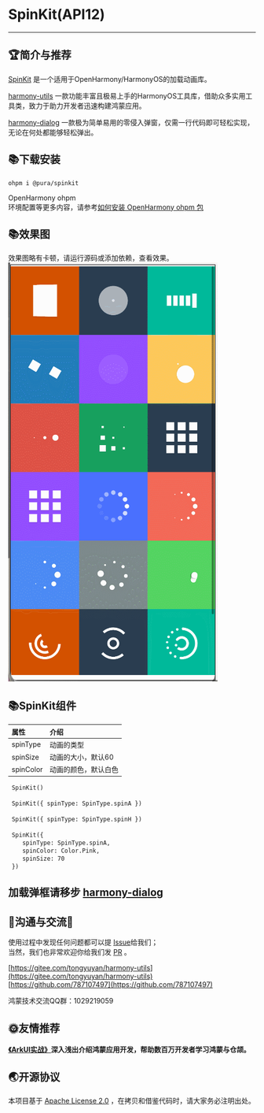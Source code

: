 # SpinKit(API12)

--------------------------------------------------------------------------------

## 🏆简介与推荐

[SpinKit](https://ohpm.openharmony.cn/#/cn/detail/@pura%2Fspinkit)
是一个适用于OpenHarmony/HarmonyOS的加载动画库。

[harmony-utils](https://ohpm.openharmony.cn/#/cn/detail/@pura%2Fharmony-utils)
一款功能丰富且极易上手的HarmonyOS工具库，借助众多实用工具类，致力于助力开发者迅速构建鸿蒙应用。

[harmony-dialog](https://ohpm.openharmony.cn/#/cn/detail/@pura%2Fharmony-dialog)
一款极为简单易用的零侵入弹窗，仅需一行代码即可轻松实现，无论在何处都能够轻松弹出。

## 📚下载安装

`ohpm i @pura/spinkit`

OpenHarmony ohpm  
环境配置等更多内容，请参考[如何安装 OpenHarmony ohpm 包](https://ohpm.openharmony.cn/#/cn/help/downloadandinstall)

## 📚效果图

效果图略有卡顿，请运行源码或添加依赖，查看效果。      
![QQ群：569512366](example/GIF.gif)

## 📚SpinKit组件

| 属性        | 介绍         |
|:----------|:-----------|
| spinType  | 动画的类型      |
| spinSize  | 动画的大小，默认60 |
| spinColor | 动画的颜色，默认白色 |

 ```
  SpinKit()
  
  SpinKit({ spinType: SpinType.spinA })
  
  SpinKit({ spinType: SpinType.spinH })
  
  SpinKit({
     spinType: SpinType.spinA,
     spinColor: Color.Pink,
     spinSize: 70
  })
 ```

## 加载弹框请移步 [harmony-dialog](https://ohpm.openharmony.cn/#/cn/detail/@pura%2Fharmony-dialog)

## 💖沟通与交流🙏

使用过程中发现任何问题都可以提 [Issue](https://gitee.com/tongyuyan/harmony-utils/issues)给我们；   
当然，我们也非常欢迎你给我们发 [PR](https://gitee.com/tongyuyan/harmony-utils/pulls) 。

[https://gitee.com/tongyuyan/harmony-utils](https://gitee.com/tongyuyan/harmony-utils)  
[https://github.com/787107497](https://github.com/787107497)

鸿蒙技术交流QQ群：1029219059

## 🌞友情推荐

#### [《ArkUI实战》](https://www.arkui.club)深入浅出介绍鸿蒙应用开发，帮助数百万开发者学习鸿蒙与仓颉。

## 🌏开源协议

本项目基于 [Apache License 2.0](https://www.apache.org/licenses/LICENSE-2.0.html) ，在拷贝和借鉴代码时，请大家务必注明出处。   

